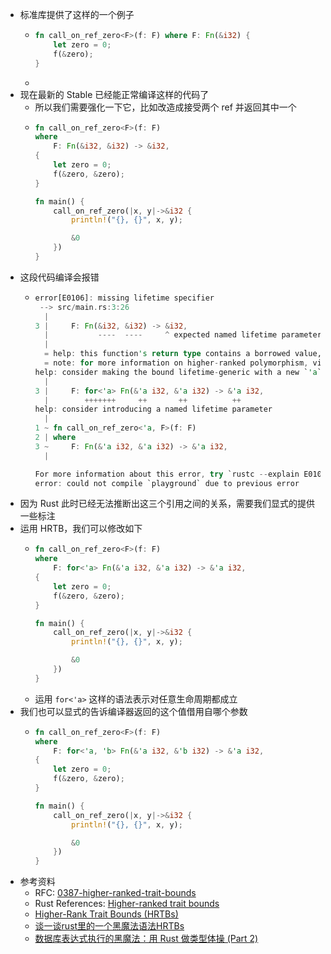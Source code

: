- 标准库提供了这样的一个例子
	- ```rust
	  fn call_on_ref_zero<F>(f: F) where F: Fn(&i32) {
	      let zero = 0;
	      f(&zero);
	  }
	  ```
	-
- 现在最新的 Stable 已经能正常编译这样的代码了
	- 所以我们需要强化一下它，比如改造成接受两个 ref 并返回其中一个
	- ```rust
	  fn call_on_ref_zero<F>(f: F)
	  where
	      F: Fn(&i32, &i32) -> &i32,
	  {
	      let zero = 0;
	      f(&zero, &zero);
	  }
	  
	  fn main() {
	      call_on_ref_zero(|x, y|->&i32 {
	          println!("{}, {}", x, y);
	  
	          &0
	      })
	  }
	  
	  ```
- 这段代码编译会报错
	- ```rust
	  error[E0106]: missing lifetime specifier
	   --> src/main.rs:3:26
	    |
	  3 |     F: Fn(&i32, &i32) -> &i32,
	    |           ----  ----     ^ expected named lifetime parameter
	    |
	    = help: this function's return type contains a borrowed value, but the signature does not say whether it is borrowed from argument 1 or argument 2
	    = note: for more information on higher-ranked polymorphism, visit https://doc.rust-lang.org/nomicon/hrtb.html
	  help: consider making the bound lifetime-generic with a new `'a` lifetime
	    |
	  3 |     F: for<'a> Fn(&'a i32, &'a i32) -> &'a i32,
	    |        +++++++     ++       ++          ++
	  help: consider introducing a named lifetime parameter
	    |
	  1 ~ fn call_on_ref_zero<'a, F>(f: F)
	  2 | where
	  3 ~     F: Fn(&'a i32, &'a i32) -> &'a i32,
	    |
	  
	  For more information about this error, try `rustc --explain E0106`.
	  error: could not compile `playground` due to previous error
	  ```
- 因为 Rust 此时已经无法推断出这三个引用之间的关系，需要我们显式的提供一些标注
- 运用 HRTB，我们可以修改如下
	- ```rust
	  fn call_on_ref_zero<F>(f: F)
	  where
	      F: for<'a> Fn(&'a i32, &'a i32) -> &'a i32,
	  {
	      let zero = 0;
	      f(&zero, &zero);
	  }
	  
	  fn main() {
	      call_on_ref_zero(|x, y|->&i32 {
	          println!("{}, {}", x, y);
	  
	          &0
	      })
	  }
	  
	  ```
	- 运用 `for<'a>` 这样的语法表示对任意生命周期都成立
- 我们也可以显式的告诉编译器返回的这个值借用自哪个参数
	- ```rust
	  fn call_on_ref_zero<F>(f: F)
	  where
	      F: for<'a, 'b> Fn(&'a i32, &'b i32) -> &'a i32,
	  {
	      let zero = 0;
	      f(&zero, &zero);
	  }
	  
	  fn main() {
	      call_on_ref_zero(|x, y|->&i32 {
	          println!("{}, {}", x, y);
	  
	          &0
	      })
	  }
	  
	  ```
- 参考资料
	- RFC: [0387-higher-ranked-trait-bounds](https://github.com/rust-lang/rfcs/blob/master/text/0387-higher-ranked-trait-bounds.md)
	- Rust References: [Higher-ranked trait bounds](https://doc.rust-lang.org/reference/trait-bounds.html#higher-ranked-trait-bounds)
	- [Higher-Rank Trait Bounds (HRTBs)](https://doc.rust-lang.org/nomicon/hrtb.html)
	- [谈一谈rust里的一个黑魔法语法HRTBs](https://dengjianping.github.io/2019/07/09/%E8%B0%88%E4%B8%80%E8%B0%88rust%E9%87%8C%E7%9A%84%E4%B8%80%E4%B8%AA%E9%BB%91%E9%AD%94%E6%B3%95%E8%AF%AD%E6%B3%95HRTBs.html)
	- [数据库表达式执行的黑魔法：用 Rust 做类型体操 (Part 2)](https://zhuanlan.zhihu.com/p/461405621)